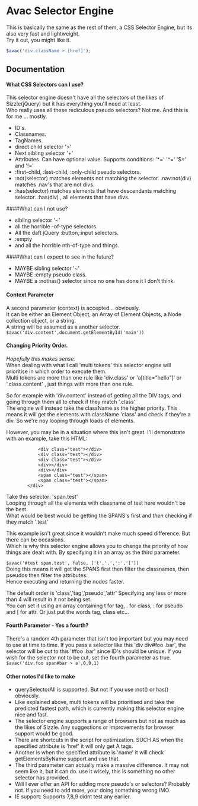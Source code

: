 Avac Selector Engine 
===============================

This is basically the same as the rest of them, a CSS Selector Engine, but its also very fast and lightweight.  
Try it out, you might like it.

```javascript
$avac('div.className > [href]');
```

Documentation
-------------
#### What CSS Selectors can I use?
This selector engine doesn't have all the selectors of the likes of Sizzle(jQuery) but it has everything you'll need at least.  
Who really uses all these rediculous pseudo selectors? Not me. And this is for me ... mostly.    
* ID's.    
* Classnames.    
* TagNames.    
* direct child selector '>'    
* Next sibling selector '+'    
* Attributes. Can have optional value. Supports conditions: '*=' '^=' '$=' and '!='     
* :first-child, :last-child, :only-child pseudo selectors.    
* :not(selector) matches elements not matching the selector. .nav:not(div) matches .nav's that are not divs.     
* :has(selector) matches elements that have descendants matching selector. :has(div) , all elements that have divs.   

####What can I not use?
* sibling selector '~'   
* all the horrible -of-type selectors.   
* All the daft jQuery :button,:input selectors.   
* :empty   
* and all the horrible nth-of-type and things.   

####What can I expect to see in the future?
* MAYBE sibling selector '~'     
* MAYBE :empty pseudo class.   
* MAYBE a :nothas() selector since no one has done it I don't think.   


#### Context Parameter   
A second parameter (context) is accepted... obviously.   
It can be either an Element Object, an Array of Element Objects, a Node collection object, or a string.   
A string will be assumed as a another selector. `$avac('div.content',document.getElementById('main'))`


#### Changing Priority Order. 
*Hopefully this makes sense.*  
When dealing with what I call 'multi tokens' this selector engine will prioritise in which order to execute them.   
Multi tokens are more than one rule like 'div.class' or 'a[title="hello"]' or '.class.content' , just things with more than one rule. 

So for example with 'div.content' instead of getting all the DIV tags, and going through them all to check if they match '.class'   
The engine will instead take the className as the higher priority. This means it will get the elements with className 'class' and check if they're a div. So we're noy looping through loads of elements. 

However, you may be in a situation where this isn't great. I'll demonstrate with an example, take this HTML: 
            <div id="test"> 
            
                <div class="test"></div>   
                <div class="test"></div>     
                <div class="test"></div>   
                <div></div>  
                <div></div>    
                <span class="test"></span>   
                <span class="test"></span>   
            </div> 

Take this selector: 'span.test'   
Looping through all the elements with classname of test here wouldn't be the best.   
What would be best would be getting the SPANS's first and *then* checking if they match '.test'

This example isn't great since it wouldn't make much speed difference. But there can be occasions.  
Which is why this selector engine allows you to change the priority of how things are dealt with. By specifying it in an array as the third parameter.

`$avac('#test span.test', false, ['t','.',':','['])`   
Doing this means it will get the SPANS first then filter the classnames, then pseudos then filter the attributes.  
Hence executing and returning the nodes faster.   

The default order is 'class','tag','pseudo','attr'
Specifying any less or more than 4 will result in it not being set.    
You can set it using an array containing t for tag, . for class, : for pseudo and [ for attr. Or just put the words tag, class etc...

#### Fourth Parameter - Yes a fourth?
There's a random 4th parameter that isn't too important but you may need to use at time to time.
If you pass a selector like this 'div div#foo .bar', the selector will be cut to this '#foo .bar' since ID's should be unique.
If you wish for the selector not to be cut, set the fourth parameter as true.   
`$avac('div.foo span#bar > a',0,0,1)`

#### Other notes I'd like to make
* querySelectorAll is supported. But not if you use :not() or has() obviously.
* Like explained above, multi tokens will be prioritised and take the predicted fastest path, which is currently making this selector engine nice and fast.
* The selector engine supports a range of browsers but not as much as the likes of Sizzle. Any suggestions or improvements for browser support would be good.
* There are shortcuts in the script for optimization. SUCH AS when the specified attribute is 'href' it will only get A tags. 
* Another is when the specified attribute is 'name' it will check getElementsByName support and use that.
* The third parameter can actually make a massive difference. It may not seem like it, but it can do. use it wisely, this is something no other selector has provided.
* Will I ever offer an API for adding more pseudo's or selectors? Probably not. If you need to add more, your doing something wrong IMO.
* IE support: Supports 7,8,9 didnt test any earlier. 